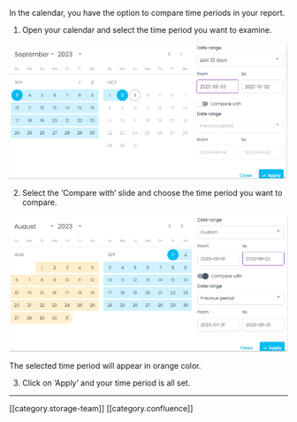 In the calendar, you have the option to compare time periods in your report.


1. Open your calendar and select the time period you want to examine.

![](.gitbook/image-20231003-102746.png)

2. Select the ‘Compare with’ slide and choose the time period you want to compare.

![](.gitbook/image-20231003-102823.png)

 The selected time period will appear in orange color.

3. Click on ‘Apply’ and your time period is all set.



*****

[[category.storage-team]] 
[[category.confluence]] 
